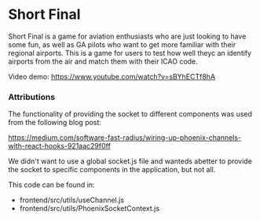 # Short Final

Short Final is a game for aviation enthusiasts who are just looking 
to have some fun, as well as GA pilots who want to get more familiar 
with their regional airports. This is a game for users to test how 
well theyc an identify airports from the air and match them with 
their ICAO code.

Video demo: https://www.youtube.com/watch?v=sBYhECTf8hA

### Attributions

The functionality of providing the socket to different components 
was used from the following blog post:

https://medium.com/software-fast-radius/wiring-up-phoenix-channels-with-react-hooks-921aac29f0ff

We didn't want to use a global socket.js file and wanteds abetter 
to provide the socket to
specific components in the application, but not all.

This code can be found in:

- frontend/src/utils/useChannel.js
- frontend/src/utils/PhoenixSocketContext.js